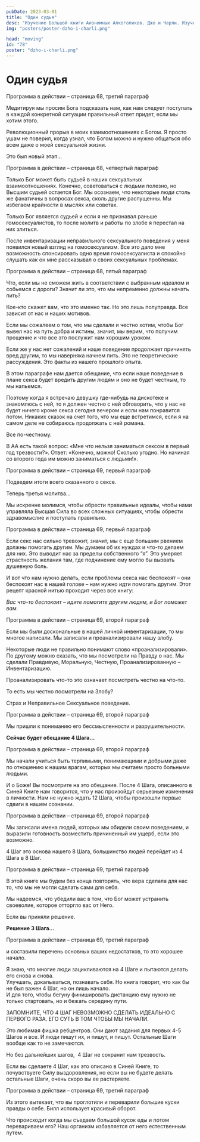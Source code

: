 ```yaml
---
pubDate: 2023-03-01
title: "Один судья"
desc: "Изучение Большой книги Анонимных Алкоголиков. Джо и Чарли. Изучение БК. (077)"
img: "posters/poster-dzho-i-charli.png"

head: "moving"
id: "78"
poster: "dzho-i-charli.png"
---
```


# Один судья

Программа в действии – страница 68, третий параграф

Медитируя мы просим Бога подсказать нам, как нам следует поступать в каждой конкретной ситуации правильный ответ придет, если мы хотим этого.

Революционный прорыв в моих взаимоотношениях с Богом. Я просто ушам не поверил, когда узнал, что Богом можно и нужно общаться обо всем даже о моей сексуальной жизни.

Это был новый этап…

Программа в действии – страница 68, четвертый параграф

Только Бог может быть судьей в наших сексуальных взаимоотношениях. Конечно, советоваться с людьми полезно, но Высшим судьей остается Бог. Мы осознаем, что некоторые люди столь же фанатичны в вопросах секса, сколь другие распущенны. Мы избегаем крайности в мыслях или советах.

Только Бог является судьей и если я не признавал раньше гомосексуалистов, то после молитв и работы по злобе я перестал на них злиться.

После инвентаризации неправильного сексуального поведения у меня появился новый взгляд на гомосексуализм. Все это дало мне возможность спонсировать одно время гомосексуалиста и спокойно слушать как он мне рассказывал о своих сексуальных проблемах.

Программа в действии – страница 68, пятый параграф

Что, если мы не сможем жить в соответствии с выбранным идеалом и собьемся с дороги? Значит ли это, что мы непременно должны начать пить?

Кое-кто скажет вам, что это именно так. Но это лишь полуправда. Все зависит от нас и наших мотивов.

Если мы сожалеем о том, что мы сделали и честно хотим, чтобы Бог вывел нас на путь добра и истины, значит, мы верим, что получим прощение и что все это послужит нам хорошим уроком.

Если же у нас нет сожалений и наше поведение продолжает причинять вред другим, то мы наверняка начнем пить. Это не теоретические рассуждения. Это факты из нашего прошлого опыта.

В этом параграфе нам дается обещание, что если наше поведение в плане секса будет вредить другим людям и оно не будет честным, то мы напьемся.

Поэтому когда я встречаю девушку где-нибудь на дискотеке и знакомлюсь с ней, то я должен честно с ней обговорить, что у нас не будет ничего кроме секса сегодня вечером и если нам понравится потом. Никаких сказок на счет того, что мы еще встретимся, если я на самом деле не собираюсь продолжать с ней романа.

Все по-честному.

В АА есть такой вопрос: «Мне что нельзя заниматься сексом в первый год трезвости?». Ответ: «Конечно, можно! Сколько угодно. Но начиная со второго года им можно заниматься с людьми!».

Программа в действии – страница 69, первый параграф

Подведем итоги всего сказанного о сексе.

Теперь третья молитва…

Мы искренне молимся, чтобы обрести правильные идеалы, чтобы нами управляла Высшая Сила во всех сложных ситуациях, чтобы обрести здравомыслие и поступать правильно.

Программа в действии – страница 69, первый параграф

Если секс нас сильно тревожит, значит, мы с еще большим рвением должны помогать другим. Мы думаем об их нуждах и что-то делаем для них. Это выводит нас за пределы собственного “я”. Это умеряет страстность желания там, где подчинение ему могло бы вызвать душевную боль.

И вот что нам нужно делать, если проблемы секса нас беспокоят – они беспокоят нас в нашей голове – нам нужно идти помогать другим. Этот рецепт красной нитью проходит через все книгу:

_Вас что-то беспокоит – идите помогите другим людям, и Бог поможет вам._

Программа в действии – страница 69, второй параграф

Если мы были доскональные в нашей личной инвентаризации, то мы многое написали. Мы записали и проанализировали нашу злобу.

Некоторые люди не правильно понимают слово «проанализировали». По другому можно сказать, что мы посмотрели на Правду о нас. Мы сделали Правдивую, Моральную, Честную, Проанализированную – Инвентаризацию.

Проанализировать что-то это означает посмотреть честно на что-то.

То есть мы честно посмотрели на Злобу?

Страх и Неправильное Сексуальное поведение.

Программа в действии – страница 69, второй параграф

Мы пришли к пониманию его бессмысленности и разрушительности.

**Сейчас будет обещание 4 Шага…**

Программа в действии – страница 69, второй параграф

Мы начали учиться быть терпимыми, понимающими и добрыми даже по отношению к нашим врагам, которых мы считаем просто больными людьми.

И о Боже! Вы посмотрите на это обещание. После 4 Шага, описанного в Синей Книге нам говорится, что у нас произойдут серьезные изменения в личности. Нам не нужно ждать 12 Шага, чтобы произошли первые сдвиги в нашем сознании.

Программа в действии – страница 69, второй параграф

Мы записали имена людей, которых мы обидели своим поведением, и выразили готовность возместить причиненный им ущерб, если это возможно.

4 Шаг это основа нашего 8 Шага, большинство людей перейдет из 4 Шага в 8 Шаг.

Программа в действии – страница 69, третий параграф

В этой книге мы будем без конца повторять, что вера сделала для нас то, что мы не могли сделать сами для
себя.

Мы надеемся, что убедили вас в том, что Бог может устранить своеволие, которое отторгло вас от Него.

Если вы приняли решение.

**Решение 3 Шага…**

Программа в действии – страница 69, третий параграф

и составили перечень основных ваших недостатков, то это хорошее начало.

Я знаю, что многие люди зацикливаются на 4 Шаге и пытаются делать его снова и снова. <br>
Улучшать, докапываться, познавать себя. Но книга говорит, что как бы не был важен 4 Шаг, но он лишь начало. <br>
И для того, чтобы бегуну финишировать дистанцию ему нужно не только стартовать, но и бежать середину пути.

ЗАПОМНИТЕ, ЧТО 4 ШАГ НЕВОЗМОЖНО СДЕЛАТЬ ИДЕАЛЬНО С ПЕРВОГО РАЗА. ЕГО СУТЬ В ТОМ ЧТОБЫ МЫ НАЧАЛИ.

Это любимая фишка ребцентров. Они дают задания для первых 4-5 Шагов и все. И люди пишут их, и пишут, и пишут. Остальные Шаги вообще как то не замечаются.

Но без дальнейших шагов,  4 Шаг не сохранит нам трезвость.

Если вы сделаете 4 Шаг, как это описано в Синей Книге, то почувствуете Силу выздоровления, но если вы не будете делать остальные Шаги, очень скоро вы ее растеряете.

Программа в действии – страница 69, третий параграф

Из этого вытекает, что вы проглотили и переварили большие куски правды о себе.
Билл использует красивый оборот.

Что происходит когда мы съедаем большой кусок еды и потом перевариваем его? Наш организм избавляется от него естественным путем.
